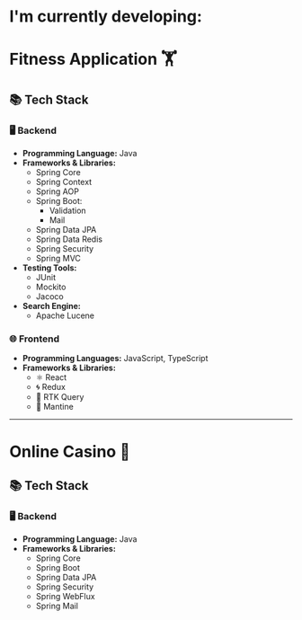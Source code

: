 # I'm currently developing: 

# Fitness Application 🏋️

## 📚 Tech Stack

### 🖥️ Backend
- **Programming Language:** Java
- **Frameworks & Libraries:**
  - Spring Core
  - Spring Context
  - Spring AOP
  - Spring Boot:
    - Validation
    - Mail
  - Spring Data JPA
  - Spring Data Redis
  - Spring Security
  - Spring MVC
- **Testing Tools:**
  - JUnit
  - Mockito
  - Jacoco
- **Search Engine:**
  - Apache Lucene

### 🌐 Frontend
- **Programming Languages:** JavaScript, TypeScript
- **Frameworks & Libraries:**
  - ⚛️ React
  - 🌀 Redux
  - 🔄 RTK Query
  - 🎨 Mantine

---

# Online Casino 🎰


## 📚 Tech Stack

### 🖥️ Backend
- **Programming Language:** Java
- **Frameworks & Libraries:**
  - Spring Core
  - Spring Boot
  - Spring Data JPA
  - Spring Security
  - Spring WebFlux
  - Spring Mail
